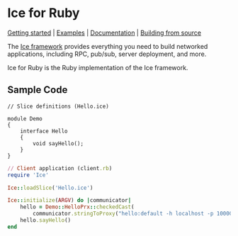 # Ice for Ruby

[Getting started] | [Examples] | [Documentation] | [Building from source]

The [Ice framework] provides everything you need to build networked applications,
including RPC, pub/sub, server deployment, and more.

Ice for Ruby is the Ruby implementation of the Ice framework.

## Sample Code

```slice
// Slice definitions (Hello.ice)

module Demo
{
    interface Hello
    {
        void sayHello();
    }
}
```

```ruby
// Client application (client.rb)
require 'Ice'

Ice::loadSlice('Hello.ice')

Ice::initialize(ARGV) do |communicator|
    hello = Demo::HelloPrx::checkedCast(
        communicator.stringToProxy("hello:default -h localhost -p 10000"))
    hello.sayHello()
end
```

[Getting started]: https://doc.zeroc.com/ice/3.8/hello-world-application/writing-an-ice-application-with-ruby
[Examples]: https://github.com/zeroc-ice/ice-demos/tree/3.8/ruby
[Documentation]: https://doc.zeroc.com/ice/3.8
[Building from source]: https://github.com/zeroc-ice/ice/blob/3.8/ruby/BUILDING.md
[Ice framework]: https://github.com/zeroc-ice/ice
